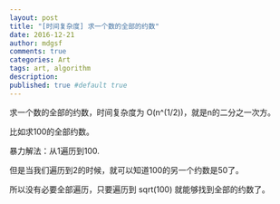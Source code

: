 ```yaml
---
layout: post
title: "[时间复杂度] 求一个数的全部的约数"
date: 2016-12-21
author: mdgsf
comments: true
categories: Art
tags: art, algorithm
description:
published: true #default true
---
```




求一个数的全部的约数，时间复杂度为 O(n^(1/2))，就是n的二分之一次方。

比如求100的全部约数。

暴力解法：从1遍历到100.

但是当我们遍历到2的时候，就可以知道100的另一个约数是50了。

所以没有必要全部遍历，只要遍历到 sqrt(100) 就能够找到全部的约数了。







